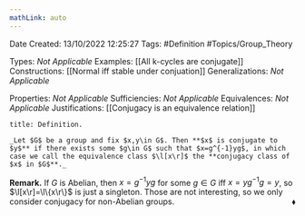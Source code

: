 ```yaml
---
mathLink: auto
---
```


<div class="topSpace"></div>

Date Created: 13/10/2022 12:25:27
Tags: #Definition #Topics/Group_Theory

Types: _Not Applicable_
Examples: [[All k-cycles are conjugate]]
Constructions: [[Normal iff stable under conjuation]]
Generalizations: _Not Applicable_

Properties: _Not Applicable_
Sufficiencies: _Not Applicable_
Equivalences: _Not Applicable_
Justifications: [[Conjugacy is an equivalence relation]]

``` ad-Definition
title: Definition.

_Let $G$ be a group and fix $x,y\in G$. Then **$x$ is conjugate to $y$** if there exists some $g\in G$ such that $x=g^{-1}yg$, in which case we call the equivalence class $\l[x\r]$ the **conjugacy class of $x$ in $G$**._

```

**Remark.** If $G$ is Abelian, then $x=g^{-1}yg$ for some $g\in G$ iff $x=yg^{-1}g=y$, so $\l[x\r]=\l\{x\r\}$ is just a singleton. Those are not interesting, so we only consider conjugacy for non-Abelian groups.<span style="float:right;">$\blacklozenge$</span>
